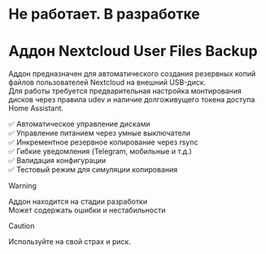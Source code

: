 # Не работает. В разработке

# Аддон Nextcloud User Files Backup
Аддон предназначен для автоматического создания резервных копий файлов пользователей Nextcloud на внешний USB-диск.  
Для работы требуется предварительная настройка монтирования дисков через правила udev и наличие долгоживущего токена доступа Home Assistant.

✅ Автоматическое управление дисками  
✅ Управление питанием через умные выключатели  
✅ Инкрементное резервное копирование через rsync  
✅ Гибкие уведомления (Telegram, мобильные и т.д.)  
✅ Валидация конфигурации  
✅ Тестовый режим для симуляции копирования  

> [!WARNING]
> Аддон находится на стадии разработки  
> Может содержать ошибки и нестабильности

> [!CAUTION]
> Используйте на свой страх и риск.  
